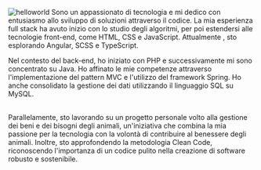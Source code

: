 <!--
**lucadrago95/lucadrago95** is a ✨ _special_ ✨ repository because its `README.md` (this file) appears on your GitHub profile.
Here are some ideas to get you started:

- 🔭 I’m currently working on ...
- 🌱 I’m currently learning ...
- 👯 I’m looking to collaborate on ...
- 🤔 I’m looking for help with ...
- 💬 Ask me about ...
- 📫 How to reach me: ...
- 😄 Pronouns: ...
- ⚡ Fun fact: ...
-->

![helloworld](https://github.com/lucadrago95/lucadrago95/assets/127793221/161c28ca-1d3a-4130-ab15-7a4f4dfd0471)
Sono un appassionato di tecnologia e mi dedico con entusiasmo allo sviluppo di soluzioni attraverso il codice. La mia esperienza full stack ha avuto inizio con lo studio degli algoritmi, per poi estendersi alle tecnologie front-end, come HTML, CSS e JavaScript. Attualmente , sto esplorando Angular, SCSS e TypeScript. <br>

Nel contesto del back-end, ho iniziato con PHP e successivamente mi sono concentrato su Java. Ho affinato le mie competenze attraverso l'implementazione del pattern MVC e l'utilizzo del framework Spring. Ho anche consolidato la gestione dei dati utilizzando il linguaggio SQL su MySQL. <br> <br>

Parallelamente, sto lavorando su un progetto personale volto alla gestione dei beni e dei bisogni degli animali, un'iniziativa che combina la mia passione per la tecnologia con la volontà di contribuire al benessere degli animali. Inoltre, sto approfondendo la metodologia Clean Code, riconoscendo l'importanza di un codice pulito nella creazione di software robusto e sostenibile. <br>


